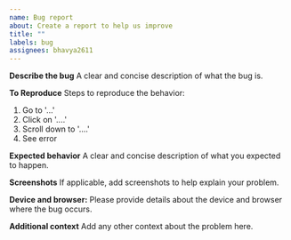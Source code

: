 ```yaml
---
name: Bug report
about: Create a report to help us improve
title: ""
labels: bug
assignees: bhavya2611
---
```


**Describe the bug**
A clear and concise description of what the bug is.

**To Reproduce**
Steps to reproduce the behavior:

1. Go to '...'
2. Click on '....'
3. Scroll down to '....'
4. See error

**Expected behavior**
A clear and concise description of what you expected to happen.

**Screenshots**
If applicable, add screenshots to help explain your problem.

**Device and browser:**
Please provide details about the device and browser where the bug occurs.

**Additional context**
Add any other context about the problem here.
